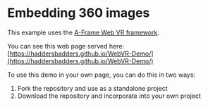 # Embedding 360 images

This example uses the [A-Frame Web VR framework](https://aframe.io/). 

You can see this web page served here:
[https://haddersbadders.github.io/WebVR-Demo/](https://haddersbadders.github.io/WebVR-Demo/)

To use this demo in your own page, you can do this in two ways:

1. Fork the repository and use as a standalone project
2. Download the repository and incorporate into your own project

